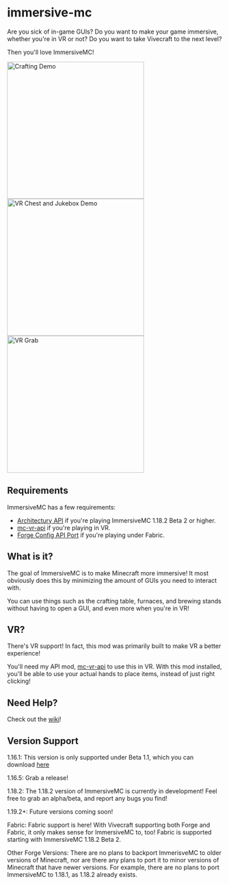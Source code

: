 # immersive-mc

Are you sick of in-game GUIs? Do you want to make your game immersive, whether you're in VR or not? Do you want to take Vivecraft to the next level?

Then you'll love ImmersiveMC!

<img alt="Crafting Demo" src="https://github.com/hammy3502/immersive-mc/raw/v1.0.0/wiki/gif/ImmersiveMC%20Crafting%20Table%20NonVR.gif" width="320"/>
<img alt="VR Chest and Jukebox Demo" src="docs/ImmersiveVRChestAndJukebox.gif" width="320"/>
<img alt="VR Grab" src="docs/ImmersiveVRGrab.gif" width="320"/>

## Requirements

ImmersiveMC has a few requirements:

- [Architectury API](https://www.curseforge.com/minecraft/mc-mods/architectury-api) if you're playing ImmersiveMC 1.18.2 Beta 2 or higher.
- [mc-vr-api](https://www.curseforge.com/minecraft/mc-mods/mc-vr-api) if you're playing in VR.
- [Forge Config API Port](https://www.curseforge.com/minecraft/mc-mods/forge-config-api-port-fabric) if you're playing under Fabric.

## What is it?

The goal of ImmersiveMC is to make Minecraft more immersive! It most obviously does this by minimizing the amount of GUIs you need to interact with.

You can use things such as the crafting table, furnaces, and brewing stands without having to open a GUI, and even more when you're in VR!

## VR?

There's VR support! In fact, this mod was primarily built to make VR a better experience!

You'll need my API mod, [mc-vr-api](https://www.curseforge.com/minecraft/mc-mods/mc-vr-api) to use this in VR. With this mod installed, you'll be able to use your actual hands to place items, instead of just right clicking!

## Need Help?

Check out the [wiki](https://github.com/hammy3502/immersive-mc/wiki)!

## Version Support

1.16.1: This version is only supported under Beta 1.1, which you can download [here](https://github.com/hammy3502/immersive-mc/releases/download/v1.0.0-beta1.1/immersivemc-1.0.0-beta1.1-1.16.1.jar)

1.16.5: Grab a release!

1.18.2: The 1.18.2 version of ImmersiveMC is currently in development! Feel free to grab an alpha/beta, and report any bugs you find!

1.19.2+: Future versions coming soon!

Fabric: Fabric support is here! With Vivecraft supporting both Forge and Fabric, it only makes sense for ImmersiveMC to, too! Fabric is supported starting with ImmersiveMC 1.18.2 Beta 2.

Other Forge Versions: There are no plans to backport ImmerisveMC to older versions of Minecraft, nor are there any plans to port it to minor versions of Minecraft that have newer versions. For example, there are no plans to port ImmersiveMC to 1.18.1, as 1.18.2 already exists.